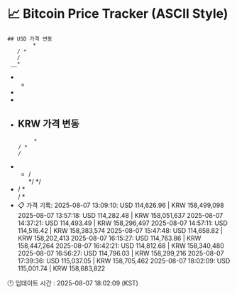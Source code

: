 # 📈 Bitcoin Price Tracker (ASCII Style)
    ## USD 가격 변동 
            * 
       / *
       /  
     __*  
*   *     
   *      
  *       
 *        
    ## KRW 가격 변동
            * 
       / *
       /  
*    * /  
   */ */  
  * /  *  
 /  *     
 *        
    📋 가격 기록:
    2025-08-07 13:09:10: USD 114,626.96 | KRW 158,499,098
2025-08-07 13:57:18: USD 114,282.48 | KRW 158,051,637
2025-08-07 14:37:21: USD 114,493.49 | KRW 158,296,497
2025-08-07 14:57:11: USD 114,516.42 | KRW 158,383,574
2025-08-07 15:47:48: USD 114,658.82 | KRW 158,202,413
2025-08-07 16:15:27: USD 114,763.86 | KRW 158,447,264
2025-08-07 16:42:21: USD 114,812.68 | KRW 158,340,480
2025-08-07 16:56:27: USD 114,796.03 | KRW 158,299,216
2025-08-07 17:39:36: USD 115,037.05 | KRW 158,705,462
2025-08-07 18:02:09: USD 115,001.74 | KRW 158,683,822
    
🕐 업데이트 시간 : 2025-08-07 18:02:09 (KST)
